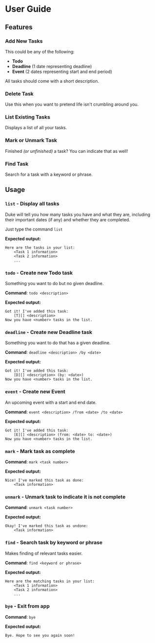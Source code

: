 # User Guide

## Features 

### Add New Tasks

This could be any of the following:
- **Todo**
- **Deadline** (1 date representing deadline)
- **Event** (2 dates representing start and end period)

All tasks should come with a short description.

### Delete Task
Use this when you want to pretend life isn't crumbling around you.

### List Existing Tasks
Displays a list of all your tasks.

### Mark or Unmark Task
Finished _(or unfinished)_ a task? You can indicate that as well!

### Find Task
Search for a task with a keyword or phrase.

## Usage

### `list` - Display all tasks

Duke will tell you how many tasks you have and what they are, including their important dates (if any) and whether they are completed.

Just type the command `list`

**Expected output:**
```
Here are the tasks in your list:
    <Task 1 information>
    <Task 2 information>
    ...
```

### `todo` - Create new Todo task

Something you want to do but no given deadline.

**Command**: `todo <description>`

**Expected output:**
```
Got it! I've added this task:
    [T][] <description>
Now you have <number> tasks in the list.
```

### `deadline` - Create new Deadline task

Something you want to do that has a given deadline.

**Command**: `deadline <description> /by <date>`

**Expected output:**
```
Got it! I've added this task:
    [D][] <description> (by: <date>)
Now you have <number> tasks in the list.
```

### `event` - Create new Event

An upcoming event with a start and end date.

**Command**: `event <description> /from <date> /to <date>`

**Expected output:**
```
Got it! I've added this task:
    [E][] <description> (from: <date> to: <date>)
Now you have <number> tasks in the list.
```

### `mark` - Mark task as complete

**Command**: `mark <task number>`

**Expected output:**
```
Nice! I've marked this task as done:
    <Task information>
```

### `unmark` - Unmark task to indicate it is not complete

**Command**: `unmark <task number>`

**Expected output:**
```
Okay! I've marked this task as undone:
    <Task information>
```

### `find` - Search task by keyword or phrase

Makes finding of relevant tasks easier.

**Command**: `find <keyword or phrase>`

**Expected output:**
```
Here are the matching tasks in your list:
    <Task 1 information>
    <Task 2 information>
    ...
```

### `bye` - Exit from app

**Command**: `bye`

**Expected output:**
```
Bye. Hope to see you again soon!
```
